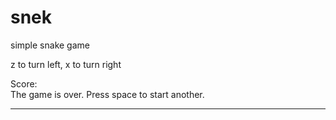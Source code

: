 # snek
simple snake game

z to turn left, x to turn right

<canvas width="320" height="320" id="canvas"></canvas>
<div>Score: <span id="score"></span></div>
<div id="gameOverMessage">
	The game is over. Press space to start another.
</div>
<hr/>


<script type="text/javascript" src="https://raw.githubusercontent.com/jmcd/snek/master/snek.js"></script>
<script type="text/javascript">

	document.addEventListener("DOMContentLoaded", function(event) { 
		
		var canvas = document.getElementById("canvas");

		var gameOverMessage = document.getElementById("gameOverMessage");
		var scoreElement = document.getElementById("score");

		addSnekGame(canvas, 0.05, {
			gameOverDidChange: function(gameOver) {
				gameOverMessage.hidden = !gameOver;
			},
			scoreDidChange: function(score) {
				scoreElement.innerHTML = score;
			}
		});

	});

</script>